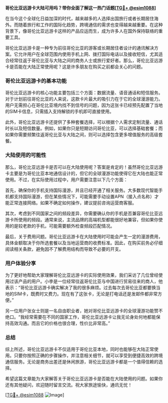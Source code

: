 **哥伦比亚远游卡大陆可用吗？带你全面了解这一热门话题[[TG💪+ @esim1088](https://t.me/s/esim1088)]**

在当今这个全球化日益加深的时代，越来越多的人选择出国旅行或者长期居住海外。而随着旅行和工作的国际化趋势，跨境通信的需求也变得越来越重要。在这种背景下，像哥伦比亚远游卡这样的产品应运而生，成为许多人在国外保持联络的重要工具。

哥伦比亚远游卡是一种专为前往哥伦比亚的游客或长期居住者设计的通讯解决方案。它允许用户在全球范围内使用手机上网、拨打国际电话以及接收短信，尤其适合经常往返于哥伦比亚与大陆之间的商务人士或旅行爱好者。那么，哥伦比亚远游卡是否能在大陆正常使用呢？这是许多朋友在购买之前都会关心的问题。

### 哥伦比亚远游卡的基本功能

哥伦比亚远游卡的核心功能主要包括三个方面：数据流量、语音通话和短信服务。对于计划前往哥伦比亚的人来说，这款卡片最大的吸引力在于它的全球漫游能力。用户无需担心在哥伦比亚境内找不到信号的问题，因为这张卡已经预先配置了当地的SIM卡信息，只需插入支持解锁的手机即可直接使用。

此外，哥伦比亚远游卡还提供了多种套餐选择，可以根据个人需求定制流量、通话时长以及短信数量。例如，如果你只是短期访问哥伦比亚，可以选择基础套餐；而如果你需要频繁往返哥伦比亚与大陆之间，则可以选择包含更多增值服务的高级套餐。

### 大陆使用的可能性

那么，哥伦比亚远游卡是否可以在大陆使用呢？答案是肯定的！虽然哥伦比亚远游卡主要是为哥伦比亚本地通信设计的，但它的全球漫游功能使得它在大陆也能正常使用。不过，在实际使用过程中，用户需要注意以下几个方面：

首先，确保你的手机支持国际漫游，并且已经开通了相关服务。大多数现代智能手机都支持国际漫游，但在某些情况下，可能需要手动设置APN（接入点名称）才能正常连接网络。如果不确定如何操作，建议提前咨询运营商客服。

其次，考虑到不同国家之间的频段差异，你需要确认你的手机是否兼容哥伦比亚远游卡所使用的频段。通常来说，主流品牌的高端机型都能很好地兼容，但如果你使用的是较老款的手机，可能需要额外检查频段匹配情况。

最后，关于费用问题。哥伦比亚远游卡在大陆使用时可能会产生一定的漫游费用，具体金额取决于你所选套餐以及当地运营商的收费标准。因此，在购买前务必仔细阅读相关条款，避免因不了解费用结构而导致不必要的开支。

### 用户体验分享

为了更好地帮助大家理解哥伦比亚远游卡的实际使用效果，我们采访了几位曾经使用过该产品的用户。小李是一位经常往返哥伦比亚与中国进行贸易往来的商人，他表示：“哥伦比亚远游卡确实解决了我的很多麻烦。过去每次去哥伦比亚都要换当地的SIM卡，既费时又费力。现在有了这张卡，无论是打电话还是发邮件都非常方便。”

另一位用户张女士则是一名自由职业者，她对哥伦比亚远游卡的全球漫游功能赞不绝口。“我经常需要在不同的国家工作，哥伦比亚远游卡让我无论身处何地都能保持高效沟通。而且它的价格也很合理，性价比非常高。”

### 总结

综上所述，哥伦比亚远游卡不仅适用于哥伦比亚本地，同时也能够在大陆正常使用。只要你按照正确的步骤操作，并注意相关细节，就可以享受到便捷高效的跨境通信服务。无论是商务出差还是休闲旅游，哥伦比亚远游卡都是一个值得信赖的选择。

希望这篇文章能为大家解答关于哥伦比亚远游卡是否能在大陆使用的问题。如果你还有其他疑问，欢迎随时留言交流。祝大家旅途愉快，通讯无忧！

[[TG💪+ @esim1088](https://t.me/s/esim1088) ![Image](https://i.postimg.cc/4NQfJmqS/Snipaste-2025-05-13-00-14-12.png)]